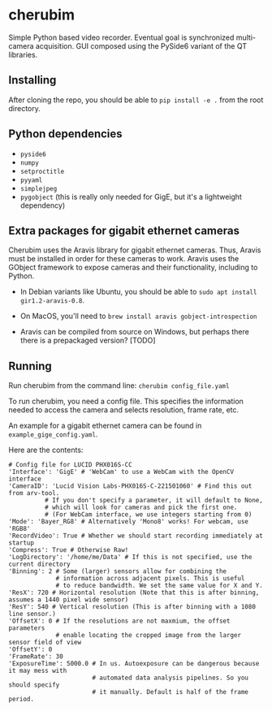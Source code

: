 # cherubim

Simple Python based video recorder. Eventual goal is synchronized multi-camera acquisition. GUI composed using the PySide6 variant of the QT libraries.

## Installing
After cloning the repo, you should be able to `pip install -e .` from the root directory. 

## Python dependencies
+ `pyside6`
+ `numpy`
+ `setproctitle`
+ `pyyaml`
+ `simplejpeg`
+ `pygobject` (this is really only needed for GigE, but it's a lightweight dependency)

## Extra packages for gigabit ethernet cameras
Cherubim uses the Aravis library for gigabit ethernet cameras. Thus, Aravis must be
installed in order for these cameras to work. Aravis uses the GObject framework to
expose cameras and their functionality, including to Python.

+ In Debian variants like Ubuntu, you should be able to `sudo apt install gir1.2-aravis-0.8`.

+ On MacOS, you'll need to `brew install aravis gobject-introspection`

+ Aravis can be compiled from source on Windows, but perhaps there there is a prepackaged version? [TODO]

## Running

Run cherubim from the command line: `cherubim config_file.yaml`

To run cherubim, you need a config file. This specifies the information
needed to access the camera and selects resolution, frame rate, etc.

An example for a gigabit ethernet camera can be found in
`example_gige_config.yaml`. 

Here are the contents:
```
# Config file for LUCID PHX016S-CC
'Interface': 'GigE' # 'WebCam' to use a WebCam with the OpenCV interface
'CameraID': 'Lucid Vision Labs-PHX016S-C-221501060' # Find this out from arv-tool. 
          # If you don't specify a parameter, it will default to None, 
          # which will look for cameras and pick the first one. 
          # (For WebCam interface, we use integers starting from 0)
'Mode': 'Bayer_RG8' # Alternatively 'Mono8' works! For webcam, use 'RGB8'
'RecordVideo': True # Whether we should start recording immediately at startup
'Compress': True # Otherwise Raw!
'LogDirectory': '/home/me/Data' # If this is not specified, use the current directory
'Binning': 2 # Some (larger) sensors allow for combining the 
             # information across adjacent pixels. This is useful
             # to reduce bandwidth. We set the same value for X and Y.
'ResX': 720 # Horizontal resolution (Note that this is after binning, assumes a 1440 pixel wide sensor)
'ResY': 540 # Vertical resolution (This is after binning with a 1080 line sensor.)
'OffsetX': 0 # If the resolutions are not maxmium, the offset parameters 
             # enable locating the cropped image from the larger sensor field of view
'OffsetY': 0
'FrameRate': 30
'ExposureTime': 5000.0 # In us. Autoexposure can be dangerous because it may mess with
                       # automated data analysis pipelines. So you should specify
                       # it manually. Default is half of the frame period.
```

